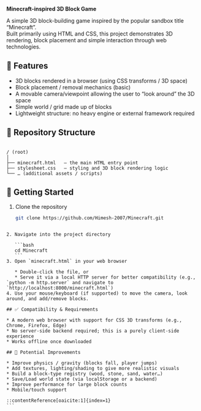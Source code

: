 **Minecraft-inspired 3D Block Game**

A simple 3D block-building game inspired by the popular sandbox title “Minecraft”.  
Built primarily using HTML and CSS, this project demonstrates 3D rendering, block placement and simple interaction through web technologies.

## 🧱 Features

- 3D blocks rendered in a browser (using CSS transforms / 3D space)  
- Block placement / removal mechanics (basic)  
- A movable camera/viewpoint allowing the user to “look around” the 3D space  
- Simple world / grid made up of blocks  
- Lightweight structure: no heavy engine or external framework required  

## 📁 Repository Structure

```

/ (root)
│
├── minecraft.html   – the main HTML entry point
├── stylesheet.css   – styling and 3D block rendering logic
└── … (additional assets / scripts)

````

## 🚀 Getting Started

1. Clone the repository  
   ```bash
   git clone https://github.com/Himesh-2007/Minecraft.git
````

2. Navigate into the project directory

   ```bash
   cd Minecraft
   ```
3. Open `minecraft.html` in your web browser

   * Double-click the file, or
   * Serve it via a local HTTP server for better compatibility (e.g., `python -m http.server` and navigate to `http://localhost:8000/minecraft.html`)
4. Use your mouse/keyboard (if supported) to move the camera, look around, and add/remove blocks.

## ✅ Compatibility & Requirements

* A modern web browser with support for CSS 3D transforms (e.g., Chrome, Firefox, Edge)
* No server-side backend required; this is a purely client-side experience
* Works offline once downloaded

## 🧠 Potential Improvements

* Improve physics / gravity (blocks fall, player jumps)
* Add textures, lighting/shading to give more realistic visuals
* Build a block-type registry (wood, stone, sand, water…)
* Save/Load world state (via localStorage or a backend)
* Improve performance for large block counts
* Mobile/touch support

::contentReference[oaicite:1]{index=1}
```
